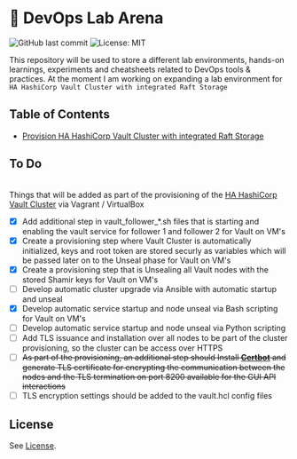 # 🚀 DevOps Lab Arena

![GitHub last commit](https://img.shields.io/github/last-commit/RaveoNmooN/devops-lab-arena.svg) ![License: MIT](https://img.shields.io/badge/License-MIT-yellow.svg)

This repository will be used to store a different lab environments, hands-on learnings, experiments and cheatsheets related to DevOps tools & practices.
At the moment I am working on expanding a lab environment for `HA HashiCorp Vault Cluster with integrated Raft Storage`

## Table of Contents

* [Provision HA HashiCorp Vault Cluster with integrated Raft Storage](https://github.com/RaveoNmooN/devops-lab-arena/tree/master/HashiCorp%20Vault/ha-raft-cluster)

## To Do

<br> Things that will be added as part of the provisioning of the [HA HashiCorp Vault Cluster](https://github.com/RaveoNmooN/devops-lab-arena/tree/master/HashiCorp%20Vault/ha-raft-cluster) via Vagrant / VirtualBox

- [X] Add additional step in vault_follower_*.sh files that is starting and enabling the vault service for follower 1 and follower 2 for Vault on VM's
- [X] Create a provisioning step where Vault Cluster is automatically initialized, keys and root token are stored securly as variables which will be passed later on to the Unseal phase for Vault on VM's
- [X] Create a provisioning step that is Unsealing all Vault nodes with the stored Shamir keys for Vault on VM's
- [ ] Develop automatic cluster upgrade via Ansible with automatic startup and unseal
- [X] Develop automatic service startup and node unseal via Bash scripting for Vault on VM's
- [ ] Develop automatic service startup and node unseal via Python scripting
- [ ] Add TLS issuance and installation over all nodes to be part of the cluster provisioning, so the cluster can be access over HTTPS
- [ ] ~~As part of the provisioning, an additional step should Install **[Certbot](https://certbot.eff.org/)** and generate TLS certificate for encrypting the communication between the nodes and the TLS termination on port 8200 available for the GUI API interactions~~
- [ ] TLS encryption settings should be added to the vault.hcl config files

## License

See [License](LICENSE).
